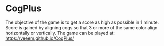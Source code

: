 # CogPlus
The objective of the game is to get a score as high as possible in 1 minute. Score is gained by aligning cogs so that 3 or more of the same color align horizontally or vertically. The game can be played at: https://veeem.github.io/CogPlus/